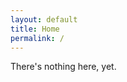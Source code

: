 ```yaml
---
layout: default
title: Home
permalink: /
---
```


<div class="spacer"></div>
<div class="message">
  <div class="message__title">There's nothing here, yet.</div>
</div>
